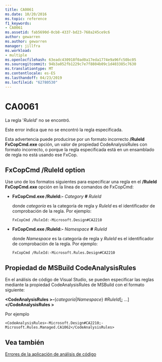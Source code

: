 ```yaml
---
title: CA0061
ms.date: 10/20/2016
ms.topic: reference
f1_keywords:
- CA0061
ms.assetid: fab5690d-0cb8-4337-bd23-768a245ce9c6
author: gewarren
ms.author: gewarren
manager: jillfra
ms.workload:
- multiple
ms.openlocfilehash: 63eadc430918f0ad0a17eda1774e9a96fc50bc05
ms.sourcegitcommit: 94b3a052fb1229c7e7f8804b09c1d403385c7630
ms.translationtype: MT
ms.contentlocale: es-ES
ms.lasthandoff: 04/23/2019
ms.locfileid: "62780530"
---
```

# <a name="ca0061"></a>CA0061
La regla '*RuleId*' no se encontró.

 Este error indica que no se encontró la regla especificada.

 Esta advertencia puede producirse por un formato incorrecto **/RuleId FxCopCmd.exe** opción, un valor de propiedad CodeAnalysisRules con formato incorrecto, o porque la regla especificada está en un ensamblado de regla no está usando ese FxCop.

## <a name="fxcopcmd-ruleid-option"></a>FxCopCmd /RuleId option
 Use uno de los formatos siguientes para especificar una regla en el **/RuleId FxCopCmd.exe** opción en la línea de comandos de FxCopCmd:

- **FxCopCmd.exe /RuleId:-** *Category* **#** *RuleId*

     donde *categoría* es la categoría de regla y *RuleId* es el identificador de comprobación de la regla. Por ejemplo:

    ```
    FxCopCmd /RuleId:-Microsoft.Design#CA2210
    ```

- **FxCopCmd.exe /RuleId:-** *Namespace* **#** *RuleId*

     donde *Namespace* es la categoría de regla y *RuleId* es el identificador de comprobación de la regla. Por ejemplo:

    ```
    FxCopCmd /RuleId:-Microsoft.Rules.Design#CA2210
    ```

## <a name="msbuild-codeanalysisrules-property"></a>Propiedad de MSBuild CodeAnalysisRules
 En el análisis de código de Visual Studio, se pueden especificar las reglas mediante la propiedad CodeAnalysisRules de MSBuild con el formato siguiente:

 **\<CodeAnalysisRules >-**{*categoría*&#124;*Namespace*} #*RuleId*[**;** ...]  **\</CodeAnalysisRules >**

 Por ejemplo

```
<CodeAnalysisRules>-Microsoft.Design#CA2210;-Microsoft.Rules.Managed.CA1062</CodeAnalysisRules>
```

## <a name="see-also"></a>Vea también
 [Errores de la aplicación de análisis de código](../code-quality/code-analysis-application-errors.md)
